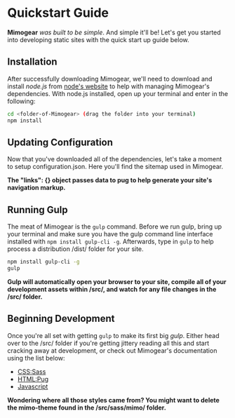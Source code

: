# Quickstart Guide

**Mimogear** _was built to be simple_. And simple it'll be! Let's get you started into developing static sites with the quick start up guide below.

## Installation

After successfully downloading Mimogear, we'll need to download and install _node.js_ from [node's website](https://nodejs.org/en/) to help with managing Mimogear's dependencies. With node.js installed, open up your terminal and enter in the following:

```sh
cd <folder-of-Mimogear> (drag the folder into your terminal)
npm install
```

## Updating Configuration

Now that you've downloaded all of the dependencies, let's take a moment to setup configuration.json. Here you'll find the sitemap used in Mimogear.

**The "links": {} object passes data to pug to help generate your site's navigation markup.**

## Running Gulp

The meat of Mimogear is the `gulp` command. Before we run gulp, bring up your terminal and make sure you have the gulp command line interface installed with `npm install gulp-cli -g`. Afterwards, type in `gulp` to help process a distribution /dist/ folder for your site.

```sh
npm install gulp-cli -g
gulp
```

**Gulp will automatically open your browser to your site, compile all of your development assets within /src/, and watch for any file changes in the /src/ folder.**

## Beginning Development

Once you're all set with getting `gulp` to make its first big _gulp_. Either head over to the /src/ folder if you're getting jittery reading all this and start cracking away at development, or check out Mimogear's documentation using the list below:

* [CSS:Sass](https://github.com/mimoduo/mimogear/tree/master/docs/sass)
* [HTML:Pug](https://github.com/mimoduo/mimogear/tree/master/docs/pug)
* [Javascript](https://github.com/mimoduo/mimogear/tree/master/docs/javascript)

**Wondering where all those styles came from? You might want to delete the mimo-theme found in the /src/sass/mimo/ folder.**

